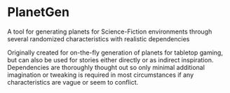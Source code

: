 # PlanetGen
A tool for generating planets for Science-Fiction environments through several randomized characteristics with realistic dependencies

Originally created for on-the-fly generation of planets for tabletop gaming, but can also be used for stories either directly or
as indirect inspiration. Dependencies are thoroughly thought out so only minimal additional imagination or tweaking is required 
in most circumstances if any characteristics are vague or seem to conflict.
